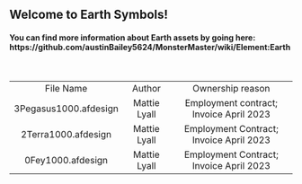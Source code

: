 <h2>Welcome to Earth Symbols!</td>
<br/>
<h4>You can find more information about Earth assets by going here: https://github.com/austinBailey5624/MonsterMaster/wiki/Element:Earth </h4>

<br/>
<div align="center">
<table>
<tr>
    <td align="center">File Name</td>
    <td align="center">Author</td>
    <td align="center">Ownership reason</td>
</tr>
<tr>
    <td align="center">3Pegasus1000.afdesign</td>
    <td align="center">Mattie Lyall</td>
    <td align="center">Employment contract; Invoice April 2023</td>
</tr>
<tr>
    <td align="center">2Terra1000.afdesign</td>
	<td align="center">Mattie Lyall</td>
	<td align="center">Employment Contract; Invoice April 2023</td>
</tr>
<tr>
    <td align="center">0Fey1000.afdesign</td>
	<td align="center">Mattie Lyall</td>
	<td align="center">Employment Contract; Invoice April 2023</td>
</tr>
</table>
</div>